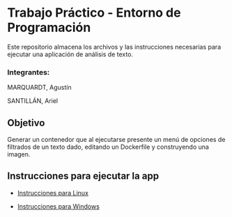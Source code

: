 # Trabajo Práctico - Entorno de Programación



Este repositorio almacena los archivos y las instrucciones necesarias para ejecutar una aplicación de análisis de texto.

### Integrantes:
MARQUARDT, Agustín

SANTILLÁN, Ariel

## Objetivo

Generar un contenedor que al ejecutarse presente un menú de
opciones de filtrados de un texto dado, editando un Dockerfile y construyendo una imagen.


## Instrucciones para ejecutar la app

- [Instrucciones para Linux](https://docs.google.com/document/d/1Oq6zlN8SXxvrO_g4fOfdr6FT5gEtbn9vbKisz6WVBkQ/edit?usp=sharing)

- [Instrucciones para Windows](https://docs.google.com/document/d/11aPtY6XZkI9eT2EMg3psbiM-YxjxXMwH2p-dHKfg7WM/edit?usp=sharing)


